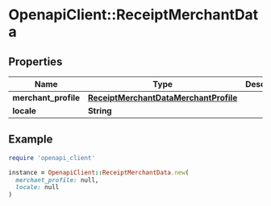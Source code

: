 # OpenapiClient::ReceiptMerchantData

## Properties

| Name | Type | Description | Notes |
| ---- | ---- | ----------- | ----- |
| **merchant_profile** | [**ReceiptMerchantDataMerchantProfile**](ReceiptMerchantDataMerchantProfile.md) |  | [optional] |
| **locale** | **String** |  | [optional] |

## Example

```ruby
require 'openapi_client'

instance = OpenapiClient::ReceiptMerchantData.new(
  merchant_profile: null,
  locale: null
)
```

